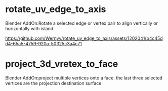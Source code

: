 # rotate_uv_edge_to_axis
Blender AddOn:Rotate a selected edge or vertex pair to align vertically or horizontally with island

https://github.com/Wernyv/rotate_uv_edge_to_axis/assets/1202041/b4c45dd4-65a5-4759-920a-50325c3a4c71

# project_3d_vretex_to_face
Blender AddOn:project multiple vertices onto a face. the last three selected vertices are the projection destination surface


